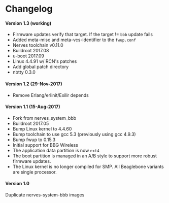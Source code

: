 # Changelog

#### Version 1.3 (working)
* Firmware updates verify that target. If the target != `bbb` update fails
* Added meta-misc and meta-vcs-identifier to the `fwup.conf`
* Nerves toolchain v0.11.0
* Buildroot 2017.08
* u-boot 2017.09
* Linux 4.4.91 w/ RCN's patches
* Add global patch directory
* nbtty 0.3.0

#### Version 1.2 (29-Nov-2017)
- Remove Erlang/erlinit/Exilir depends

#### Version 1.1 (15-Aug-2017)
- Fork from nerves_system_bbb
- Buildroot 2017.05
- Bump Linux kernel to 4.4.60
- Bump toolchain to use gcc 5.3 (previously using gcc 4.9.3)
- Bump fwup to 0.15.3
- Initial support for BBG Wireless
- The application data partition is now `ext4`
- The boot partition is managed in an A/B style to support more robust firmware updates.
- The Linux kernel is no longer compiled for SMP. All Beaglebone variants are single processor.

#### Version 1.0
Duplicate nerves-system-bbb images
